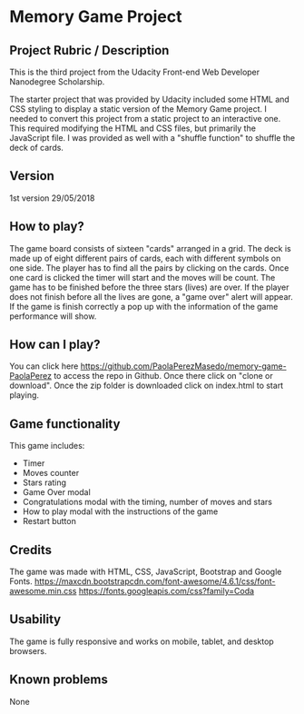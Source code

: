 # Memory Game Project


## Project Rubric / Description

This is the third project from the Udacity Front-end Web Developer Nanodegree Scholarship.

The starter project that was provided by Udacity included some HTML and CSS styling to display a static version of the Memory Game project. I needed to convert this project from a static project to an interactive one. This required modifying the HTML and CSS files, but  primarily the JavaScript file.
I was provided as well with a "shuffle function" to shuffle the deck of cards.

## Version
 1st version 29/05/2018

## How to play?
The game board consists of sixteen "cards" arranged in a grid. The deck is made up of eight different pairs of cards, each with different symbols on one side. The player has to find all the pairs by clicking on the cards. Once one card is clicked the timer will start and the moves will be count. The game has to be finished before the three stars (lives) are over. If the player does not finish before all the lives are gone, a "game over" alert will appear. If the game is finish correctly  a pop up with the information of the game performance will show.

## How can I play?
You can click here https://github.com/PaolaPerezMasedo/memory-game-PaolaPerez to access the repo in Github. Once there click on "clone or download". Once the zip folder is downloaded
click on index.html to start playing.


## Game functionality
 This game includes:
 - Timer
 - Moves counter
 - Stars rating
 - Game Over modal
 - Congratulations modal with the timing, number of moves and stars
 - How to play modal with the instructions of the game
 - Restart button

 ## Credits
 The game was made with HTML, CSS, JavaScript, Bootstrap and Google Fonts.
 https://maxcdn.bootstrapcdn.com/font-awesome/4.6.1/css/font-awesome.min.css
 https://fonts.googleapis.com/css?family=Coda


## Usability
  The game is fully responsive and works on mobile, tablet, and  desktop browsers.

## Known problems
   None
